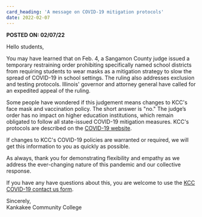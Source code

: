 ```yaml
---
card_heading: 'A message on COVID-19 mitigation protocols'
date: 2022-02-07
---
```


**POSTED ON: 02/07/22**

Hello students,

You may have learned that on Feb. 4, a Sangamon County judge issued a temporary restraining order prohibiting specifically named school districts from requiring students to wear masks as a mitigation strategy to slow the spread of COVID-19 in school settings. The ruling also addresses exclusion and testing protocols. Illinois' governor and attorney general have called for an expedited appeal of the ruling.

Some people have wondered if this judgement means changes to KCC's face mask and vaccination policy. The short answer is "no." The judge’s order has no impact on higher education institutions, which remain obligated to follow all state-issued COVID-19 mitigation measures. KCC's protocols are described on the [COVID-19 website](https://coronavirus.kcc.edu/).

If changes to KCC's COVID-19 policies are warranted or required, we will get this information to you as quickly as possible.

As always, thank you for demonstrating flexibility and empathy as we address the ever-changing nature of this pandemic and our collective response. 

If you have any have questions about this, you are welcome to use the [KCC COVID-19 contact us form](https://coronavirus.kcc.edu/contact-us/).

Sincerely, \
Kankakee Community College

